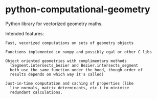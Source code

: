 python-computational-geometry
=============================

Python library for vectorized geometry maths. 

Intended features:

    Fast, vecorized computations on sets of geometry objects

    Functions implemented in numpy and possibly cgal or other C libs

    Object oriented geometries with complimentary methods 
      (Segment.intersects_bezier and Bezier.intersects_segment 
      both use the same function under the hood, though order of
      results depends on which way it's called)

    Just-in-time computation and caching of properties (like 
      line normals, matrix determinants, etc.) to minimize 
      redundant calculations.
